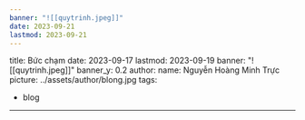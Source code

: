 ```yaml
---
banner: "![[quytrinh.jpeg]]"
date: 2023-09-21
lastmod: 2023-09-21
---
```

title: Bức chạm
date: 2023-09-17
lastmod: 2023-09-19
banner: "![[quytrinh.jpeg]]"
banner_y: 0.2
author:
  name: Nguyễn Hoàng Minh Trực
  picture: ../assets/author/blong.jpg
tags:
  - blog
---
